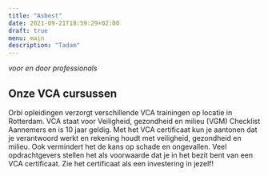 ```yaml
---
title: "Asbest"
date: 2021-09-21T18:59:29+02:00
draft: true
menu: main
description: "Tadam"
---
```

*voor en door professionals*
## Onze VCA cursussen

Orbi opleidingen verzorgt verschillende VCA trainingen op locatie in Rotterdam. VCA staat voor Veiligheid, gezondheid en milieu (VGM) Checklist Aannemers en is 10 jaar geldig. Met het VCA certificaat kun je aantonen dat je verantwoord werkt en rekening houdt met veiligheid, gezondheid en milieu. Ook vermindert het de kans op schade en ongevallen. Veel opdrachtgevers stellen het als voorwaarde dat je in het bezit bent van een VCA certificaat. Zie het certificaat als een investering in jezelf!